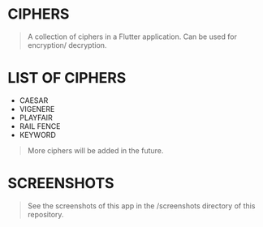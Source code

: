# CIPHERS 

> A collection of ciphers in a Flutter application. Can be used for encryption/ decryption.

# LIST OF CIPHERS
* CAESAR 
* VIGENERE
* PLAYFAIR
* RAIL FENCE
* KEYWORD

> More ciphers will be added in the future.

# SCREENSHOTS

> See the screenshots of this app in the /screenshots directory of this repository.
